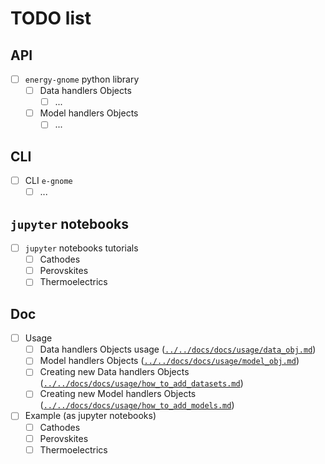 # TODO list

## API

- [ ] `energy-gnome` python library
    - [ ] Data handlers Objects
        - [ ] ...
    - [ ] Model handlers Objects
        - [ ] ...

## CLI

- [ ] CLI `e-gnome`
    - [ ] ...

## `jupyter` notebooks

- [ ] `jupyter` notebooks tutorials
    - [ ] Cathodes
    - [ ] Perovskites
    - [ ] Thermoelectrics

## Doc

- [ ] Usage
    - [ ] Data handlers Objects usage ([`../../docs/docs/usage/data_obj.md`](../../docs/docs/usage/data_obj.md))
    - [ ] Model handlers Objects ([`../../docs/docs/usage/model_obj.md`](../../docs/docs/usage/model_obj.md))
    - [ ] Creating new Data handlers Objects ([`../../docs/docs/usage/how_to_add_datasets.md`](../../docs/docs/usage/how_to_add_datasets.md))
    - [ ] Creating new Model handlers Objects ([`../../docs/docs/usage/how_to_add_models.md`](../../docs/docs/usage/how_to_add_models.md))
- [ ] Example (as jupyter notebooks)
    - [ ] Cathodes
    - [ ] Perovskites
    - [ ] Thermoelectrics
